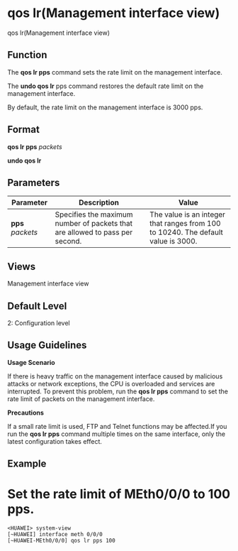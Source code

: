 qos lr(Management interface view)
=================================

qos lr(Management interface view)

Function
--------



The **qos lr pps** command sets the rate limit on the management interface.

The **undo qos lr** pps command restores the default rate limit on the management interface.



By default, the rate limit on the management interface is 3000 pps.


Format
------

**qos lr pps** *packets*

**undo qos lr**


Parameters
----------

| Parameter | Description | Value |
| --- | --- | --- |
| **pps** *packets* | Specifies the maximum number of packets that are allowed to pass per second. | The value is an integer that ranges from 100 to 10240. The default value is 3000. |



Views
-----

Management interface view


Default Level
-------------

2: Configuration level


Usage Guidelines
----------------

**Usage Scenario**

If there is heavy traffic on the management interface caused by malicious attacks or network exceptions, the CPU is overloaded and services are interrupted. To prevent this problem, run the **qos lr pps** command to set the rate limit of packets on the management interface.

**Precautions**

If a small rate limit is used, FTP and Telnet functions may be affected.If you run the **qos lr pps** command multiple times on the same interface, only the latest configuration takes effect.


Example
-------

# Set the rate limit of MEth0/0/0 to 100 pps.
```
<HUAWEI> system-view
[~HUAWEI] interface meth 0/0/0
[~HUAWEI-MEth0/0/0] qos lr pps 100

```